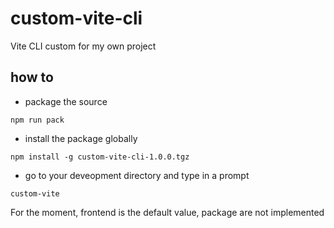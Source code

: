 # custom-vite-cli
Vite CLI custom for my own project

## how to

- package the source

```
npm run pack
```
- install the package globally
```
npm install -g custom-vite-cli-1.0.0.tgz
```
- go to your deveopment directory and type in a prompt
```
custom-vite
```
For the moment, frontend is the default value, package are not implemented
